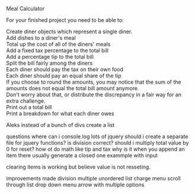 Meal Calculator 

For your finished project you need to be able to:

Create diner objects which represent a single diner.<br>
Add dishes to a diner's meal<br>
Total up the cost of all of the diners' meals<br>
Add a fixed tax percentage to the total bill<br>
Add a percentage tip to the total bill<br>
Split the bill fairly among the diners<br>
Each diner should pay the tax on their own food<br>
Each diner should pay an equal share of the tip<br>
If you choose to round the amounts, you may notice that the sum of the amounts does not equal the total bill amount anymore.<br>
Don't worry about that, or distribute the discrepancy in a fair way for an extra challenge.<br>
Print out a total bill<br>
Print a breakdown for what each diner owes<br>


Aleks
instead of a bunch of divs create a list

questions
where can i console.log
lots of jquery 
should i create a separate file for jquery functions?
is division correct?
should i multiply total value by 0 for reset?
how ot do math like tip and tax
why is it when you append an item there usually generate a closed one exammple with input 

clearing items is working but believe value is not resseting.

improvements made
division
multiple
unordered list
charge menu
scroll through list
drop down menu arrow with multiple options
